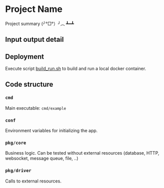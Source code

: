# Project Name

Project summary (╯°□°）╯︵ ┻━┻

## Input output detail

## Deployment

Execute script [build_run.sh](build_run.sh) to build and run a local
docker container. 

## Code structure

### `cmd`

Main executable: `cmd/example`

### `conf`

Environment variables for initializing the app.

### `pkg/core`
Business logic. Can be tested without external resources (database,
HTTP, websocket, message queue, file, ..)

### `pkg/driver`
Calls to external resources.
